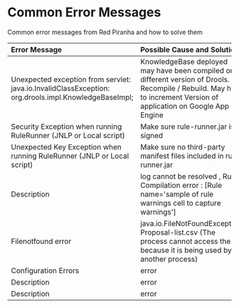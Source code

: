 # Common Error Messages

Common error messages from Red Piranha and how to solve them

| **Error Message** | **Possible Cause and Solution** |
|:------------------|:--------------------------------|
| Unexpected exception from servlet: java.io.InvalidClassException: org.drools.impl.KnowledgeBaseImpl; | KnowledgeBase deployed may have been compiled on a different version of Drools. Recompile / Rebuild. May have to increment Version of application on Google App Engine |
| Security Exception when running RuleRunner (JNLP or Local script) | Make sure rule-runner.jar is signed |
| Unexpected Key Exception when running RuleRunner (JNLP or Local script)| Make sure no third-party manifest files included in rule-runner.jar |
| Description| log cannot be resolved , Rule Compilation error : [Rule name='sample of rule warnings cell to capture warnings'] |
| Filenotfound error| java.io.FileNotFoundException: Proposal-list.csv (The process cannot access the file because it is being used by another process)
| Configuration Errors| error|
| Description | error|
| Description | error|



<!--stackedit_data:
eyJoaXN0b3J5IjpbLTEwOTkxNzU3NTldfQ==
-->